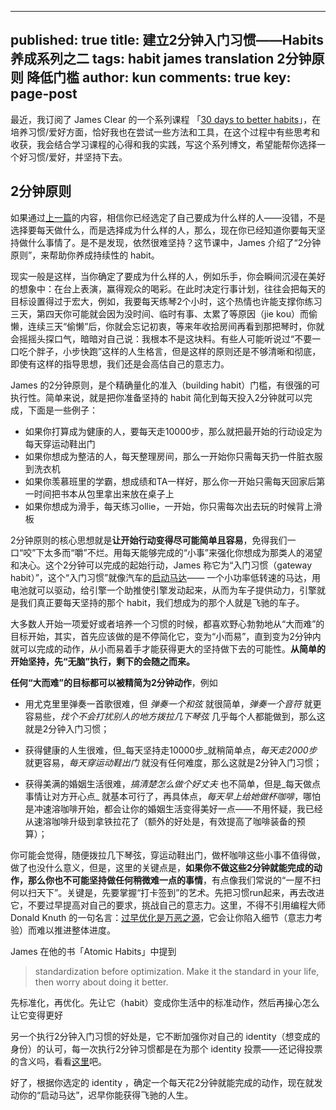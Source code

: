  ---
 published: true
 title: 建立2分钟入门习惯——Habits养成系列之二
 tags: habit james translation 2分钟原则 降低门槛
 author: kun
 comments: true
 key: page-post
 ---
 
最近，我订阅了 James Clear 的一个系列课程 「[30 days to better habits](https://jamesclear.com/30-days)」，在培养习惯/爱好方面，恰好我也在尝试一些方法和工具，在这个过程中有些思考和收获，我会结合学习课程的心得和我的实践，写这个系列博文，希望能帮你选择一个好习惯/爱好，并坚持下去。


## 2分钟原则

如果通过[上一篇](https://37weekly.com/2022/03/31/30-days-to-better-habit-1.html)的内容，相信你已经选定了自己要成为什么样的人——没错，不是选择要每天做什么，而是选择成为什么样的人，那么，现在你已经知道你要每天坚持做什么事情了。是不是发现，依然很难坚持？这节课中，James 介绍了“2分钟原则”，来帮助你养成持续性的 habit。  

现实一般是这样，当你确定了要成为什么样的人，例如乐手，你会瞬间沉浸在美好的想象中：在台上表演，赢得观众的喝彩。在此时决定行事计划，往往会把每天的目标设置得过于宏大，例如，我要每天练琴2个小时，这个热情也许能支撑你练习三天，第四天你可能就会因为没时间、临时有事、太累了等原因（jie kou）而偷懒，连续三天“偷懒”后，你就会忘记初衷，等来年收拾房间再看到那把琴时，你就会摇摇头探口气，暗暗对自己说：我根本不是这块料。有些人可能听说过“不要一口吃个胖子，小步快跑”这样的人生格言，但是这样的原则还是不够清晰和彻底，即使有这样的指导思想，我们还是会高估自己的意志力。

James 的2分钟原则，是个精确量化的准入（building habit）门槛，有很强的可执行性。简单来说，就是把你准备坚持的 habit 简化到每天投入2分钟就可以完成，下面是一些例子：  

- 如果你打算成为健康的人，要每天走10000步，那么就把最开始的行动设定为每天穿运动鞋出门
- 如果你想成为整洁的人，每天整理房间，那么一开始你只需每天扔一件脏衣服到洗衣机
- 如果你羡慕班里的学霸，想成绩和TA一样好，那么你一开始只需每天回家后第一时间把书本从包里拿出来放在桌子上
- 如果你想成为滑手，每天练习ollie，一开始，你只需每次出去玩的时候背上滑板

2分钟原则的核心思想就是**让开始行动变得尽可能简单且容易**，免得我们一口“咬”下太多而“嚼”不烂。用每天能够完成的“小事”来强化你想成为那类人的渴望和决心。这个2分钟可以完成的起始行动，James 称它为“入门习惯（gateway habit）”，这个“入门习惯”就像汽车的[启动马达](https://baike.baidu.com/item/%E5%90%AF%E5%8A%A8%E9%A9%AC%E8%BE%BE/1674849)—— 一个小功率低转速的马达，用电池就可以驱动，给引擎一个助推使引擎发动起来，从而为车子提供动力，引擎就是我们真正要每天坚持的那个 habit，我们想成为的那个人就是飞驰的车子。

大多数人开始一项爱好或者培养一个习惯的时候，都喜欢野心勃勃地从“大而难”的目标开始，其实，首先应该做的是不停简化它，变为“小而易”，直到变为2分钟内就可以完成的动作，从小而易着手才能获得更大的坚持做下去的可能性。**从简单的开始坚持，先“无脑”执行，剩下的会随之而来。**

**任何“大而难”的目标都可以被精简为2分钟动作**，例如

- 用尤克里里弹奏一首歌很难，但 _弹奏一个和弦_ 就很简单，_弹奏一个音符_ 就更容易些，_找个不会打扰别人的地方拨拉几下琴弦_ 几乎每个人都能做到，那么这就是2分钟入门习惯；

- 获得健康的人生很难，但_每天坚持走10000步_就稍简单点，_每天走2000步_ 就更容易，_每天穿运动鞋出门_ 就没有任何难度，那么这就是2分钟入门习惯；

- 获得美满的婚姻生活很难，_搞清楚怎么做个好丈夫_ 也不简单，但是_每天做点事情让对方开心点_ 就基本可行了，再具体点，_每天早上给她做杯咖啡_，哪怕是冲速溶咖啡开始，都会让你的婚姻生活变得美好一点——不用怀疑，我已经从速溶咖啡升级到拿铁拉花了（额外的好处是，有效提高了咖啡装备的预算）；

你可能会觉得，随便拨拉几下琴弦，穿运动鞋出门，做杯咖啡这些小事不值得做，做了也没什么意义，但是，这里的关键点是，**如果你不做这些2分钟就能完成的动作，那么你也不可能坚持做任何稍微难一点的事情**，有点像我们常说的“一屋不扫何以扫天下”。关键是，先要掌握“打卡签到”的艺术。先把习惯run起来，再去改进它，不要过早提高对自己的要求，挑战自己的意志力。这里，不得不引用编程大师 Donald Knuth 的一句名言：[过早优化是万恶之源](https://cloud.tencent.com/developer/article/1525574)，它会让你陷入细节（意志力考验）而难以推进整体进度。

James 在他的书「Atomic Habits」中提到

> standardization before optimization. Make it the standard in your life, then worry about doing it better. 

先标准化，再优化。先让它（habit）变成你生活中的标准动作，然后再操心怎么让它变得更好

另一个执行2分钟入门习惯的好处是，它不断加强你对自己的 identity（想变成的身份）的认可，每一次执行2分钟习惯都是在为那个 identity 投票——还记得投票的含义吗，看看[这里](https://37weekly.com/2022/03/31/30-days-to-better-habit-1.html)吧。

好了，根据你选定的 identity ，确定一个每天花2分钟就能完成的动作，现在就发动你的“启动马达”，迟早你能获得飞驰的人生。










